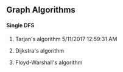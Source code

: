 ## Graph Algorithms

#### Single DFS

1. Tarjan's algorithm
5/11/2017 12:59:31 AM

2. Dijkstra's algorithm

3. Floyd-Warshall's algorithm  